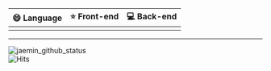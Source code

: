 | 😄 Language | ⭐ Front-end | 💻 Back-end |
|---|---|---|
| |  |  |

---
<img src="https://github-readme-stats.vercel.app/api?username=jaemin96&show_icons=true&theme=dracula" alt="jaemin_github_status" />
<div>
  <img src="https://hits.seeyoufarm.com/api/count/incr/badge.svg?url=https%3A%2F%2Fgithub.com%2Fjaemin96%2Fhit-counter&count_bg=%2378A7B6&title_bg=%23555555&icon=&icon_color=%23E7E7E7&title=hits&edge_flat=false" alt="Hits" />
</div>
